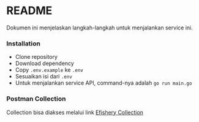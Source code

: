 # README #

Dokumen ini menjelaskan langkah-langkah untuk menjalankan service ini.

### Installation

* Clone repository
* Download dependency
* Copy `.env.example` ke `.env`
* Sesuaikan isi dari `.env`
* Untuk menjalankan service API, command-nya adalah `go run main.go`

### Postman Collection

Collection bisa diakses melalui link
[Efishery Collection](https://api.postman.com/collections/9116289-b7484262-3bac-4790-b85b-49497c12adb8?access_key=PMAT-01GT20N6KJNSBH52HY7YTGM1RE)

